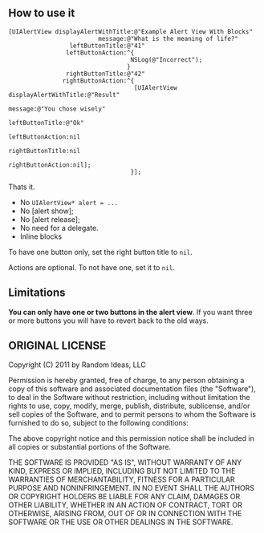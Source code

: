 How to use it
------------

    [UIAlertView displayAlertWithTitle:@"Example Alert View With Blocks"
                             message:@"What is the meaning of life?"
                     leftButtonTitle:@"41"
                    leftButtonAction:^{
                                      NSLog(@"Incorrect");
                                     } 
                    rightButtonTitle:@"42"
                   rightButtonAction:^{
                                       [UIAlertView displayAlertWithTitle:@"Result"
                                                                  message:@"You chose wisely"
                                                          leftButtonTitle:@"Ok"
                                                         leftButtonAction:nil
                                                         rightButtonTitle:nil
                                                        rightButtonAction:nil];
                                      }];


Thats it.

 * No `UIAlertView* alert = ...`
 * No [alert show];
 * No [alert release];
 * No need for a delegate.
 * Inline blocks
 
To have one button only, set the right button title to `nil`.  

Actions are optional.  To not have one, set it to `nil`.



Limitations
----------

**You can only have one or two buttons in the alert view**.  If you want three or more buttons you will have to revert back to the old ways.


ORIGINAL LICENSE
-------

Copyright (C) 2011 by Random Ideas, LLC

Permission is hereby granted, free of charge, to any person obtaining a copy
of this software and associated documentation files (the "Software"), to deal
in the Software without restriction, including without limitation the rights
to use, copy, modify, merge, publish, distribute, sublicense, and/or sell
copies of the Software, and to permit persons to whom the Software is
furnished to do so, subject to the following conditions:

The above copyright notice and this permission notice shall be included in
all copies or substantial portions of the Software.

THE SOFTWARE IS PROVIDED "AS IS", WITHOUT WARRANTY OF ANY KIND, EXPRESS OR
IMPLIED, INCLUDING BUT NOT LIMITED TO THE WARRANTIES OF MERCHANTABILITY,
FITNESS FOR A PARTICULAR PURPOSE AND NONINFRINGEMENT. IN NO EVENT SHALL THE
AUTHORS OR COPYRIGHT HOLDERS BE LIABLE FOR ANY CLAIM, DAMAGES OR OTHER
LIABILITY, WHETHER IN AN ACTION OF CONTRACT, TORT OR OTHERWISE, ARISING FROM,
OUT OF OR IN CONNECTION WITH THE SOFTWARE OR THE USE OR OTHER DEALINGS IN
THE SOFTWARE.